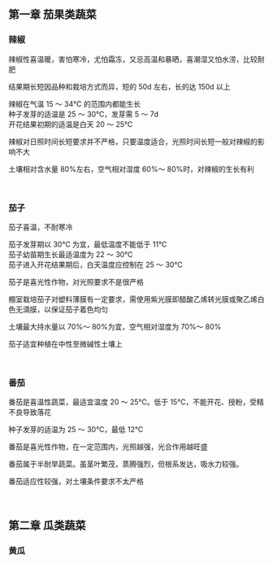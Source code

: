 ## 第一章 茄果类蔬菜

### 辣椒

辣椒性喜温暖，害怕寒冷，尤怕霜冻，又忌高温和暴晒，喜潮湿又怕水涝，比较耐肥

结果期长短因品种和栽培方式而异，短的 50d 左右，长的达 150d 以上

辣椒在气温 15 ～ 34℃ 的范围内都能生长  
种子发芽的适温是 25 ～ 30℃，发芽需 5 ～ 7d  
开花结果初期的适温是白天 20 ～ 25℃

辣椒对日照时间长短要求并不严格，只要温度适合，光照时间长短一般对辣椒的影响不大

土壤相对含水量 80%左右，空气相对湿度 60%～ 80%时，对辣椒的生长有利

<br>

### 茄子

茄子喜温，不耐寒冷

茄子发芽期以 30℃ 为宜，最低温度不能低于 11℃  
茄子幼苗期生长最适温度为 22 ～ 30℃  
茄子进入开花结果期后，白天温度应控制在 25 ～ 30℃

茄子是喜光性作物，对光照要求不是很严格

棚室栽培茄子对塑料薄膜有一定要求，需使用紫光膜即醋酸乙烯转光膜或聚乙烯白色无滴膜，以保证茄子着色均匀

土壤最大持水量以 70%～ 80%为宜，空气相对湿度为 70%～ 80%

茄子适宜种植在中性至微碱性土壤上

<br>

### 番茄

番茄是喜温性蔬菜，最适宜温度 20 ～ 25℃。低于 15℃，不能开花、授粉，受精不良导致落花

种子发芽的适温为 25 ～ 30℃，最低 12℃

番茄是喜光性作物，在一定范围内，光照越强，光合作用越旺盛

番茄属于半耐旱蔬菜。虽茎叶繁茂，蒸腾强烈，但根系发达，吸水力较强。

番茄适应性较强，对土壤条件要求不太严格

<br>

## 第二章 瓜类蔬菜

### 黄瓜

